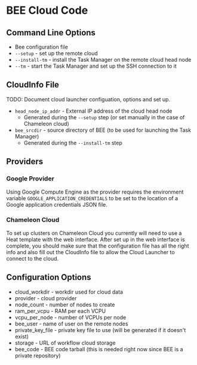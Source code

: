 # BEE Cloud Code

## Command Line Options

* Bee configuration file
* `--setup` - set up the remote cloud
* `--install-tm` - install the Task Manager on the remote cloud head node
* `--tm` - start the Task Manager and set up the SSH connection to it

## CloudInfo File

TODO: Document cloud launcher configuation, options and set up.

* `head_node_ip_addr` - External IP address of the cloud head node
    * Generated during the `--setup` step (or set manually in the case of
      Chameleon cloud)
* `bee_srcdir` - source directory of BEE (to be used for launching the Task
   Manager)
    * Generated during the `--install-tm` step

## Providers

### Google Provider

Using Google Compute Engine as the provider requires the environment variable
`GOOGLE_APPLICATION_CREDENTIALS` to be set to the location of a Google
application credentials JSON file.

### Chameleon Cloud

To set up clusters on Chameleon Cloud you currently will need to use a Heat
template with the web interface. After set up in the web interface is complete,
you should make sure that the configuration file has all the right info and
also fill out the CloudInfo file to allow the Cloud Launcher to connect to the
cloud.

## Configuration Options

* cloud\_workdir - workdir used for cloud data
* provider - cloud provider
* node\_count - number of nodes to create
* ram\_per\_vcpu - RAM per each VCPU
* vcpu\_per\_node - number of VCPUs per node
* bee\_user - name of user on the remote nodes
* private\_key\_file - private key file to use (will be generated if it doesn't
  exist)
* storage - URL of workflow cloud storage
* bee\_code - BEE code tarball (this is needed right now since BEE is a private
  repository)
